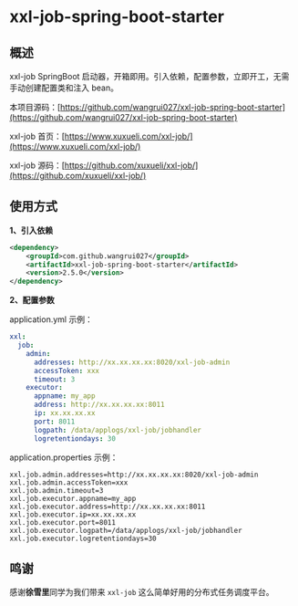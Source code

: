 # xxl-job-spring-boot-starter
## 概述

xxl-job SpringBoot 启动器，开箱即用。引入依赖，配置参数，立即开工，无需手动创建配置类和注入 bean。

本项目源码：[https://github.com/wangrui027/xxl-job-spring-boot-starter](https://github.com/wangrui027/xxl-job-spring-boot-starter)

xxl-job 首页：[https://www.xuxueli.com/xxl-job/](https://www.xuxueli.com/xxl-job/)

xxl-job 源码：[https://github.com/xuxueli/xxl-job/](https://github.com/xuxueli/xxl-job/)

## 使用方式

**1、引入依赖**

```xml
<dependency>
    <groupId>com.github.wangrui027</groupId>
    <artifactId>xxl-job-spring-boot-starter</artifactId>
    <version>2.5.0</version>
</dependency>
```

**2、配置参数**

application.yml 示例：

```yaml
xxl:
  job:
    admin:
      addresses: http://xx.xx.xx.xx:8020/xxl-job-admin
      accessToken: xxx
      timeout: 3
    executor:
      appname: my_app
      address: http://xx.xx.xx.xx:8011
      ip: xx.xx.xx.xx
      port: 8011
      logpath: /data/applogs/xxl-job/jobhandler
      logretentiondays: 30
```

application.properties 示例：

```properties
xxl.job.admin.addresses=http://xx.xx.xx.xx:8020/xxl-job-admin
xxl.job.admin.accessToken=xxx
xxl.job.admin.timeout=3
xxl.job.executor.appname=my_app
xxl.job.executor.address=http://xx.xx.xx.xx:8011
xxl.job.executor.ip=xx.xx.xx.xx
xxl.job.executor.port=8011
xxl.job.executor.logpath=/data/applogs/xxl-job/jobhandler
xxl.job.executor.logretentiondays=30
```

## 鸣谢

感谢**徐雪里**同学为我们带来 `xxl-job` 这么简单好用的分布式任务调度平台。
